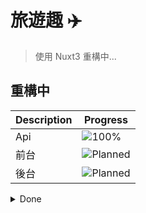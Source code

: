 # **旅遊趣 ✈️**

> 使用 Nuxt3 重構中...

## 重構中

| Description |                              Progress                               |
| ----------- | ------------------------------------------------------------------- |
| Api         | ![100%](https://progress-bar.dev/100/?title=done&color=555555)      |
| 前台        | ![Planned](https://progress-bar.dev/50/?title=planned&color=b8860b) |
| 後台        | ![Planned](https://progress-bar.dev/0/?title=planned&color=b8860b)  |

<details>
<summary>Done</summary>

|   Description    |                            Progress                            |
| ---------------- | -------------------------------------------------------------- |
| 首頁             | ![100%](https://progress-bar.dev/100/?title=done&color=555555) |
| 產品頁面         | ![100%](https://progress-bar.dev/100/?title=done&color=555555) |
| 國家旅遊景點頁面 | ![100%](https://progress-bar.dev/100/?title=done&color=555555) |
| 城市旅遊景點頁面 | ![100%](https://progress-bar.dev/100/?title=done&color=555555) |

</details>
